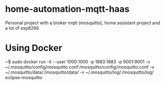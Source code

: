 # home-automation-mqtt-haas
Personal project with a broker mqtt (mosquitto), home assistant project and a lot of esp8266

# Using Docker 

~$ sudo docker run -it --user 1000:1000 -p 1883:1883 -p 9001:9001 -v ~/.mosquitto/config/mosquitto.conf:/mosquitto/config/mosquitto.conf -v ~/.mosquitto/data/:/mosquitto/data/ -v ~/.mosquitto/log/:/mosquitto/log/ eclipse-mosquitto
